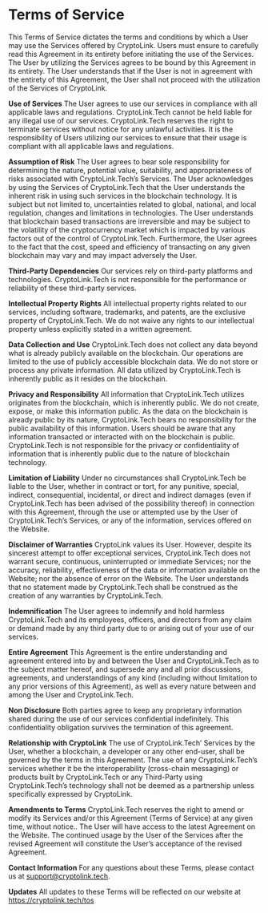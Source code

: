 # Terms of Service

This Terms of Service dictates the terms and conditions by which a User may use the Services offered by CryptoLink. Users must ensure to carefully read this Agreement in its entirety before initiating the use of the Services. The User by utilizing the Services agrees to be bound by this Agreement in its entirety. The User understands that if the User is not in agreement with the entirety of this Agreement, the User shall not proceed with the utilization of the Services of CryptoLink.

**Use of Services**
The User agrees to use our services in compliance with all applicable laws and regulations. CryptoLink.Tech cannot be held liable for any illegal use of our services. CryptoLink.Tech reserves the right to terminate services without notice for any unlawful activities. It is the responsibility of Users utilizing our services to ensure that their usage is compliant with all applicable laws and regulations.

**Assumption of Risk**
The User agrees to bear sole responsibility for determining the nature, potential value, suitability, and appropriateness of risks associated with CryptoLink.Tech’s Services. The User acknowledges by using the Services of CryptoLink.Tech that the User understands the inherent risk in using such services in the blockchain technology. It is subject but not limited to, uncertainties related to global, national, and local regulation, changes and limitations in technologies. The User understands that blockchain based transactions are irreversible and may be subject to the volatility of the cryptocurrency market which is impacted by various factors out of the control of CryptoLink.Tech. Furthermore, the User agrees to the fact that the cost, speed and efficiency of transacting on any given blockchain may vary and may impact adversely the User.

**Third-Party Dependencies**
Our services rely on third-party platforms and technologies. CryptoLink.Tech is not responsible for the performance or reliability of these third-party services.

**Intellectual Property Rights**
All intellectual property rights related to our services, including software, trademarks, and patents, are the exclusive property of CryptoLink.Tech. We do not waive any rights to our intellectual property unless explicitly stated in a written agreement.

**Data Collection and Use**
CryptoLink.Tech does not collect any data beyond what is already publicly available on the blockchain. Our operations are limited to the use of publicly accessible blockchain data. We do not store or process any private information. All data utilized by CryptoLink.Tech is inherently public as it resides on the blockchain.

**Privacy and Responsibility**
All information that CryptoLink.Tech utilizes originates from the blockchain, which is inherently public. We do not create, expose, or make this information public. As the data on the blockchain is already public by its nature, CryptoLink.Tech bears no responsibility for the public availability of this information. Users should be aware that any information transacted or interacted with on the blockchain is public. CryptoLink.Tech is not responsible for the privacy or confidentiality of information that is inherently public due to the nature of blockchain technology.

**Limitation of Liability**
Under no circumstances shall CryptoLink.Tech be liable to the User, whether in contract or tort, for any punitive, special, indirect, consequential, incidental, or direct and indirect damages (even if CryptoLink.Tech has been advised of the possibility thereof) in connection with this Agreement, through the use or attempted use by the User of CryptoLink.Tech’s Services, or any of the information, services offered on the Website.

**Disclaimer of Warranties**
CryptoLink values its User. However, despite its sincerest attempt to offer exceptional services, CryptoLink.Tech does not warrant secure, continuous, uninterrupted or immediate Services; nor the accuracy, reliability, effectiveness of the data or information available on the Website; nor the absence of error on the Website. The User understands that no statement made by CryptoLink.Tech shall be construed as the creation of any warranties by CryptoLink.Tech.

**Indemnification**
The User agrees to indemnify and hold harmless CryptoLink.Tech and its employees, officers, and directors from any claim or demand made by any third party due to or arising out of your use of our services.

**Entire Agreement**
This Agreement is the entire understanding and agreement entered into by and between the User and CryptoLink.Tech as to the subject matter hereof, and supersede any and all prior discussions, agreements, and understandings of any kind (including without limitation to any prior versions of this Agreement), as well as every nature between and among the User and CryptoLink.Tech.

**Non Disclosure**
Both parties agree to keep any proprietary information shared during the use of our services confidential indefinitely. This confidentiality obligation survives the termination of this agreement.


**Relationship with CryptoLink**
The use of CryptoLink.Tech’ Services by the User, whether a blockchain, a developer or any other end-user, shall be governed by the terms in this Agreement. The use of any CryptoLink.Tech’s services whether it be the interoperability (cross-chain messaging) or products built by CryptoLink.Tech or any Third-Party using CryptoLink.Tech’s technology shall not be deemed as a partnership unless specifically expressed by CryptoLink.

**Amendments to Terms**
CryptoLink.Tech reserves the right to amend or modify its Services and/or this Agreement (Terms of Service) at any given time, without notice.. The User will have access to the latest Agreement on the Website. The continued usage by the User of the Services after the revised Agreement will constitute the User’s acceptance of the revised Agreement.

**Contact Information**
For any questions about these Terms, please contact us at support@cryptolink.tech.

**Updates**
All updates to these Terms will be reflected on our website at https://cryptolink.tech/tos 
